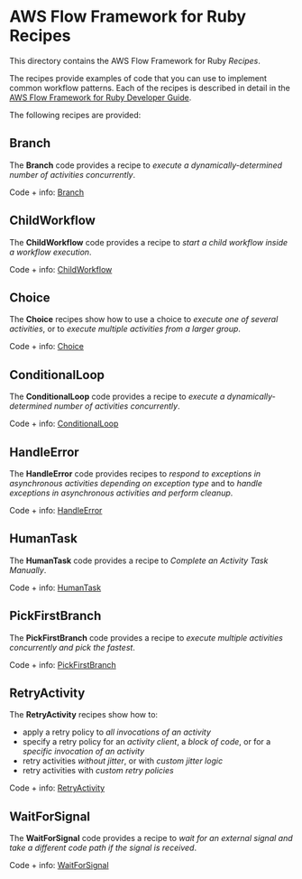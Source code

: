 AWS Flow Framework for Ruby Recipes
===================================

This directory contains the AWS Flow Framework for Ruby *Recipes*.

The recipes provide examples of code that you can use to implement
common workflow patterns. Each of the recipes is described in detail in
the [AWS Flow Framework for Ruby Developer
Guide](http://docs.aws.amazon.com/amazonswf/latest/awsrbflowguide/recipes.html).

The following recipes are provided:

Branch
------

The **Branch** code provides a recipe to *execute a
dynamically-determined number of activities concurrently*.

Code + info: [Branch](branch/)

ChildWorkflow
-------------

The **ChildWorkflow** code provides a recipe to *start a child workflow
inside a workflow execution*.

Code + info: [ChildWorkflow](child_workflow/)

Choice
------

The **Choice** recipes show how to use a choice to *execute one of
several activities*, or to *execute multiple activities from a larger
group*.

Code + info: [Choice](choice/)

ConditionalLoop
---------------

The **ConditionalLoop** code provides a recipe to *execute a
dynamically-determined number of activities concurrently*.

Code + info: [ConditionalLoop](conditional_loop/)

HandleError
-----------

The **HandleError** code provides recipes to *respond to exceptions in
asynchronous activities depending on exception type* and to *handle
exceptions in asynchronous activities and perform cleanup*.

Code + info: [HandleError](handle_error/)

HumanTask
---------

The **HumanTask** code provides a recipe to *Complete an Activity Task
Manually*.

Code + info: [HumanTask](human_task/)

PickFirstBranch
---------------

The **PickFirstBranch** code provides a recipe to *execute multiple
activities concurrently and pick the fastest*.

Code + info: [PickFirstBranch](pick_first_branch/)

RetryActivity
-------------

The **RetryActivity** recipes show how to:

-   apply a retry policy to *all invocations of an activity*
-   specify a retry policy for an *activity client*, a *block of code*,
    or for a *specific invocation of an activity*
-   retry activities *without jitter*, or with *custom jitter logic*
-   retry activities with *custom retry policies*

Code + info: [RetryActivity](retry_activity/)

WaitForSignal
-------------

The **WaitForSignal** code provides a recipe to *wait for an external
signal and take a different code path if the signal is received*.

Code + info: [WaitForSignal](wait_for_signal/)
